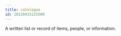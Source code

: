 ```yaml
---
title: catalogue
id: 20220415225500
---
```


A written list or record of items, people, or information. 
